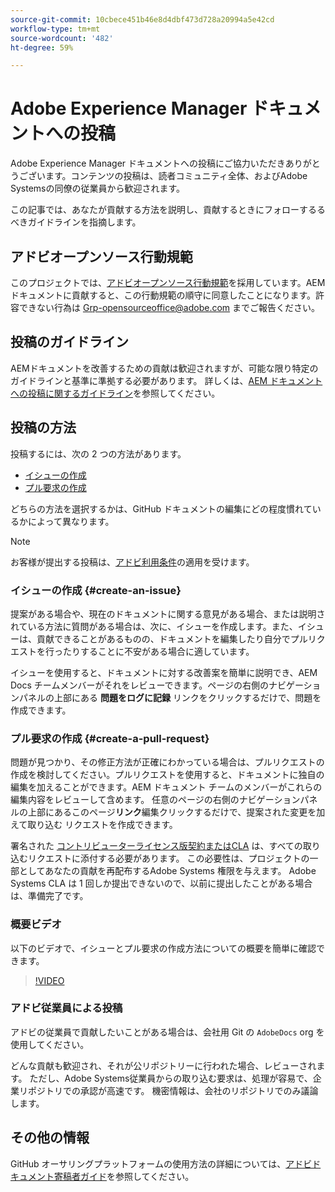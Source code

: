 ```yaml
---
source-git-commit: 10cbece451b46e8d4dbf473d728a20994a5e42cd
workflow-type: tm+mt
source-wordcount: '482'
ht-degree: 59%

---
```

# Adobe Experience Manager ドキュメントへの投稿

Adobe Experience Manager ドキュメントへの投稿にご協力いただきありがとうございます。コンテンツの投稿は、読者コミュニティ全体、およびAdobe Systemsの同僚の従業員から歓迎されます。

この記事では、あなたが貢献する方法を説明し、貢献するときにフォローするるべきガイドラインを指摘します。

## アドビオープンソース行動規範

このプロジェクトでは、[アドビオープンソース行動規範](code-of-conduct.md)を採用しています。AEM ドキュメントに貢献すると、この行動規範の順守に同意したことになります。許容できない行為は [Grp-opensourceoffice@adobe.com](mailto:Grp-opensourceoffice@adobe.com) までご報告ください。

## 投稿のガイドライン

AEMドキュメントを改善するための貢献は歓迎されますが、可能な限り特定のガイドラインと基準に準拠する必要があります。 詳しくは、[AEM ドキュメントへの投稿に関するガイドライン](guidelines.md)を参照してください。

## 投稿の方法

投稿するには、次の 2 つの方法があります。

* [イシューの作成](#create-an-issue)
* [プル要求の作成](#create-a-pull-request)

どちらの方法を選択するかは、GitHub ドキュメントの編集にどの程度慣れているかによって異なります。

>[!NOTE]
>
>お客様が提出する投稿は、[アドビ利用条件](https://www.adobe.com/jp/legal/terms.html)の適用を受けます。

### イシューの作成 {#create-an-issue}

提案がある場合や、現在のドキュメントに関する意見がある場合、または説明されている方法に質問がある場合は、次に、イシューを作成します。また、イシューは、貢献できることがあるものの、ドキュメントを編集したり自分でプルリクエストを行ったりすることに不安がある場合に適しています。

イシューを使用すると、ドキュメントに対する改善案を簡単に説明でき、AEM Docs チームメンバーがそれをレビューできます。ページの右側のナビゲーションパネルの上部にある **問題をログに記録** リンクをクリックするだけで、問題を作成できます。

### プル要求の作成 {#create-a-pull-request}

問題が見つかり、その修正方法が正確にわかっている場合は、プルリクエストの作成を検討してください。プルリクエストを使用すると、ドキュメントに独自の編集を加えることができます。AEM ドキュメント チームのメンバーがこれらの編集内容をレビューして含めます。 任意のページの右側のナビゲーションパネルの上部にあるこのページ&#x200B;**リンク**&#x200B;編集クリックするだけで、提案された変更を加えて取り込む リクエストを作成できます。

署名された [コントリビューターライセンス版契約またはCLA](https://opensource.adobe.com/cla.html) は、すべての取り込むリクエストに添付する必要があります。 この必要性は、プロジェクトの一部としてあなたの貢献を再配布するAdobe Systems 権限を与えます。 Adobe Systems CLA は 1 回しか提出できないので、以前に提出したことがある場合は、準備完了です。

### 概要ビデオ

以下のビデオで、イシューとプル要求の作成方法についての概要を簡単に確認できます。

>[!VIDEO](https://video.tv.adobe.com/v/27069)

### アドビ従業員による投稿

アドビの従業員で貢献したいことがある場合は、会社用 Git の `AdobeDocs` org を使用してください。

どんな貢献も歓迎され、それが公リポジトリーに行われた場合、レビューされます。 ただし、Adobe Systems従業員からの取り込む要求は、処理が容易で、企業リポジトリでの承認が高速です。 機密情報は、会社のリポジトリでのみ議論します。

## その他の情報

GitHub オーサリングプラットフォームの使用方法の詳細については、[アドビドキュメント寄稿者ガイド](https://experienceleague.adobe.com/ja/docs/contributor/contributor-guide/introduction)を参照してください。

